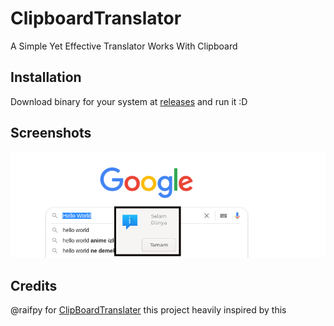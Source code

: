 # ClipboardTranslator

A Simple Yet Effective Translator Works With Clipboard

## Installation

Download binary for your system at [releases](https://github.com/usdogu/ClipBoardTranslator/releases)
and run it :D

## Screenshots

![image1](https://github.com/usdogu/ClipBoardTranslator/blob/main/resources/a.png)

## Credits

@raifpy for [ClipBoardTranslater](https://github.com/raifpy/ClipBoardTranslater/) this project heavily inspired by this
